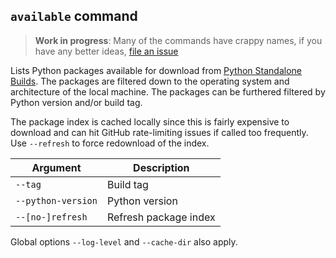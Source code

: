 ## `available` command

> **Work in progress**: Many of the commands have crappy names, if you
have any better ideas, [file an issue][issues]

Lists Python packages available for download from
[Python Standalone Builds][python-build-standalone-releases]. The
packages are filtered down to the operating system and architecture of
the local machine. The packages can be furthered filtered by Python
version and/or build tag.

The package index is cached locally since this is fairly expensive to
download and can hit GitHub rate-limiting issues if called too
frequently. Use `--refresh` to force redownload of the index.

| Argument           | Description           |
| ------------------ | --------------------- |
| `--tag`            | Build tag             |
| `--python-version` | Python version        |
| `--[no-]refresh`   | Refresh package index |

Global options `--log-level` and `--cache-dir` also apply.

[issues]: https://github.com/rcook/isopy/issues
[python-build-standalone-releases]: https://github.com/indygreg/python-build-standalone/releases
